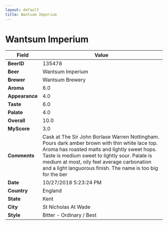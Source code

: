 ```yaml
---
layout: default
title: Wantsum Imperium
---
```


# Wantsum Imperium

| Field         | Value     |
|---------------|-----------|
| **BeerID** | 135478 |
| **Beer** | Wantsum Imperium |
| **Brewer** | Wantsum Brewery |
| **Aroma** | 6.0 |
| **Appearance** | 4.0 |
| **Taste** | 6.0 |
| **Palate** | 4.0 |
| **Overall** | 10.0 |
| **MyScore** | 3.0 |
| **Comments** | Cask at The Sir John Borlase Warren Nottingham. Pours dark amber brown with thin white lace top. Aroma has roasted malts and lightly sweet hops. Taste is medium sweet to lightly sour. Palate is medium at most, oily feel average carbonation and a light languorous finish. The name is too big for the ber |
| **Date** | 10/27/2018 5:23:24 PM |
| **Country** | England |
| **State** | Kent |
| **City** | St Nicholas At Wade |
| **Style** | Bitter - Ordinary / Best |
